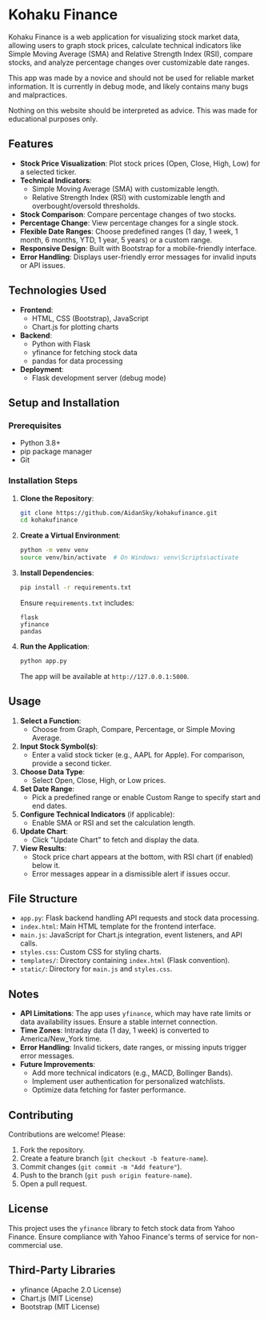 # Kohaku Finance

Kohaku Finance is a web application for visualizing stock market data, allowing users to graph stock prices, calculate technical indicators like Simple Moving Average (SMA) and Relative Strength Index (RSI), compare stocks, and analyze percentage changes over customizable date ranges.

This app was made by a novice and should not be used for reliable market information. It is currently in debug mode, and likely contains many bugs and malpractices.

Nothing on this website should be interpreted as advice. This was made for educational purposes only.

## Features

- **Stock Price Visualization**: Plot stock prices (Open, Close, High, Low) for a selected ticker.
- **Technical Indicators**:
  - Simple Moving Average (SMA) with customizable length.
  - Relative Strength Index (RSI) with customizable length and overbought/oversold thresholds.
- **Stock Comparison**: Compare percentage changes of two stocks.
- **Percentage Change**: View percentage changes for a single stock.
- **Flexible Date Ranges**: Choose predefined ranges (1 day, 1 week, 1 month, 6 months, YTD, 1 year, 5 years) or a custom range.
- **Responsive Design**: Built with Bootstrap for a mobile-friendly interface.
- **Error Handling**: Displays user-friendly error messages for invalid inputs or API issues.

## Technologies Used

- **Frontend**:
  - HTML, CSS (Bootstrap), JavaScript
  - Chart.js for plotting charts
- **Backend**:
  - Python with Flask
  - yfinance for fetching stock data
  - pandas for data processing
- **Deployment**:
  - Flask development server (debug mode)

## Setup and Installation

### Prerequisites

- Python 3.8+
- pip package manager
- Git

### Installation Steps

1. **Clone the Repository**:
   ```bash
   git clone https://github.com/AidanSky/kohakufinance.git
   cd kohakufinance
   ```

2. **Create a Virtual Environment**:
   ```bash
   python -m venv venv
   source venv/bin/activate  # On Windows: venv\Scripts\activate
   ```

3. **Install Dependencies**:
   ```bash
   pip install -r requirements.txt
   ```
   Ensure `requirements.txt` includes:
   ```
   flask
   yfinance
   pandas
   ```

4. **Run the Application**:
   ```bash
   python app.py
   ```
   The app will be available at `http://127.0.0.1:5000`.

## Usage

1. **Select a Function**:
   - Choose from Graph, Compare, Percentage, or Simple Moving Average.
2. **Input Stock Symbol(s)**:
   - Enter a valid stock ticker (e.g., AAPL for Apple). For comparison, provide a second ticker.
3. **Choose Data Type**:
   - Select Open, Close, High, or Low prices.
4. **Set Date Range**:
   - Pick a predefined range or enable Custom Range to specify start and end dates.
5. **Configure Technical Indicators** (if applicable):
   - Enable SMA or RSI and set the calculation length.
6. **Update Chart**:
   - Click "Update Chart" to fetch and display the data.
7. **View Results**:
   - Stock price chart appears at the bottom, with RSI chart (if enabled) below it.
   - Error messages appear in a dismissible alert if issues occur.

## File Structure

- `app.py`: Flask backend handling API requests and stock data processing.
- `index.html`: Main HTML template for the frontend interface.
- `main.js`: JavaScript for Chart.js integration, event listeners, and API calls.
- `styles.css`: Custom CSS for styling charts.
- `templates/`: Directory containing `index.html` (Flask convention).
- `static/`: Directory for `main.js` and `styles.css`.

## Notes

- **API Limitations**: The app uses `yfinance`, which may have rate limits or data availability issues. Ensure a stable internet connection.
- **Time Zones**: Intraday data (1 day, 1 week) is converted to America/New_York time.
- **Error Handling**: Invalid tickers, date ranges, or missing inputs trigger error messages.
- **Future Improvements**:
  - Add more technical indicators (e.g., MACD, Bollinger Bands).
  - Implement user authentication for personalized watchlists.
  - Optimize data fetching for faster performance.

## Contributing

Contributions are welcome! Please:
1. Fork the repository.
2. Create a feature branch (`git checkout -b feature-name`).
3. Commit changes (`git commit -m "Add feature"`).
4. Push to the branch (`git push origin feature-name`).
5. Open a pull request.

## License

This project uses the `yfinance` library to fetch stock data from Yahoo Finance. Ensure compliance with Yahoo Finance's terms of service for non-commercial use.

## Third-Party Libraries
- yfinance (Apache 2.0 License)
- Chart.js (MIT License)
- Bootstrap (MIT License)
